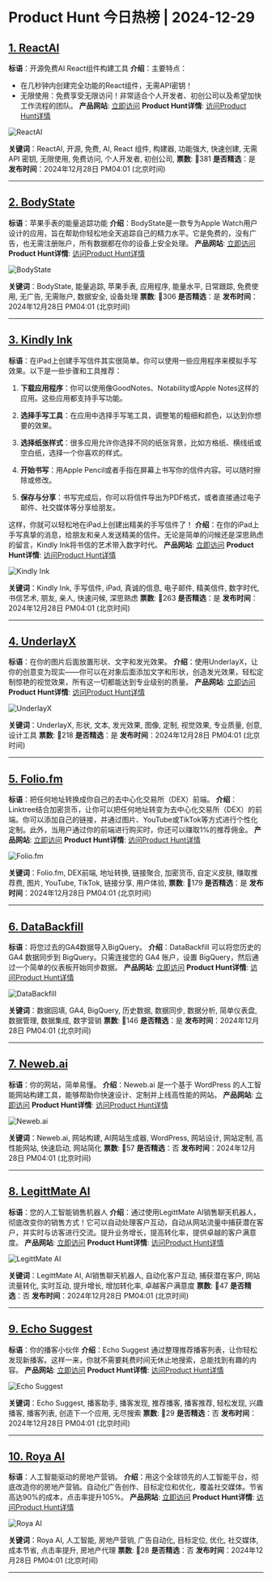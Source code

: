 # Product Hunt 今日热榜 | 2024-12-29

## [1. ReactAI](https://www.producthunt.com/posts/reactai?utm_campaign=producthunt-api&utm_medium=api-v2&utm_source=Application%3A+phtrends+%28ID%3A+147529%29)
**标语**：开源免费AI React组件构建工具
**介绍**：主要特点：
- 在几秒钟内创建完全功能的React组件，无需API密钥！
- 无限使用：免费享受无限访问！非常适合个人开发者、初创公司以及希望加快工作流程的团队。
**产品网站**: [立即访问](https://www.producthunt.com/r/3XEQO3NAPACSF2?utm_campaign=producthunt-api&utm_medium=api-v2&utm_source=Application%3A+phtrends+%28ID%3A+147529%29)
**Product Hunt详情**: [访问Product Hunt详情](https://www.producthunt.com/posts/reactai?utm_campaign=producthunt-api&utm_medium=api-v2&utm_source=Application%3A+phtrends+%28ID%3A+147529%29)

![ReactAI](https://ph-files.imgix.net/b355a109-8cbe-4351-8c0d-ee4aa1772d1e.png?auto=format&fit=crop&frame=1&h=512&w=1024)

**关键词**：ReactAI, 开源, 免费, AI, React 组件, 构建器, 功能强大, 快速创建, 无需 API 密钥, 无限使用, 免费访问, 个人开发者, 初创公司,
**票数**: 🔺381
**是否精选**：是
**发布时间**：2024年12月28日 PM04:01 (北京时间)

---

## [2. BodyState](https://www.producthunt.com/posts/bodystate?utm_campaign=producthunt-api&utm_medium=api-v2&utm_source=Application%3A+phtrends+%28ID%3A+147529%29)
**标语**：苹果手表的能量追踪功能
**介绍**：BodyState是一款专为Apple Watch用户设计的应用，旨在帮助你轻松地全天追踪自己的精力水平。它是免费的，没有广告，也无需注册账户，所有数据都在你的设备上安全处理。
**产品网站**: [立即访问](https://www.producthunt.com/r/PE6WS6ZNHLSZCI?utm_campaign=producthunt-api&utm_medium=api-v2&utm_source=Application%3A+phtrends+%28ID%3A+147529%29)
**Product Hunt详情**: [访问Product Hunt详情](https://www.producthunt.com/posts/bodystate?utm_campaign=producthunt-api&utm_medium=api-v2&utm_source=Application%3A+phtrends+%28ID%3A+147529%29)

![BodyState](https://ph-files.imgix.net/fb5ad841-557f-41b7-9552-4182e04fc0d7.png?auto=format&fit=crop&frame=1&h=512&w=1024)

**关键词**：BodyState, 能量追踪, 苹果手表, 应用程序, 能量水平, 日常跟踪, 免费使用, 无广告, 无需账户, 数据安全, 设备处理
**票数**: 🔺306
**是否精选**：是
**发布时间**：2024年12月28日 PM04:01 (北京时间)

---

## [3. Kindly Ink](https://www.producthunt.com/posts/kindly-ink?utm_campaign=producthunt-api&utm_medium=api-v2&utm_source=Application%3A+phtrends+%28ID%3A+147529%29)
**标语**：在iPad上创建手写信件其实很简单。你可以使用一些应用程序来模拟手写效果。以下是一些步骤和工具推荐：

1. **下载应用程序**：你可以使用像GoodNotes、Notability或Apple Notes这样的应用。这些应用都支持手写功能。

2. **选择手写工具**：在应用中选择手写笔工具，调整笔的粗细和颜色，以达到你想要的效果。

3. **选择纸张样式**：很多应用允许你选择不同的纸张背景，比如方格纸、横线纸或空白纸，选择一个你喜欢的样式。

4. **开始书写**：用Apple Pencil或者手指在屏幕上书写你的信件内容。可以随时擦除或修改。

5. **保存与分享**：书写完成后，你可以将信件导出为PDF格式，或者直接通过电子邮件、社交媒体等分享给朋友。

这样，你就可以轻松地在iPad上创建出精美的手写信件了！
**介绍**：在你的iPad上手写真挚的消息，给朋友和亲人发送精美的信件。无论是简单的问候还是深思熟虑的留言，Kindly Ink将书信的艺术带入数字时代。
**产品网站**: [立即访问](https://www.producthunt.com/r/MDWVKZNVGF5VWV?utm_campaign=producthunt-api&utm_medium=api-v2&utm_source=Application%3A+phtrends+%28ID%3A+147529%29)
**Product Hunt详情**: [访问Product Hunt详情](https://www.producthunt.com/posts/kindly-ink?utm_campaign=producthunt-api&utm_medium=api-v2&utm_source=Application%3A+phtrends+%28ID%3A+147529%29)

![Kindly Ink](https://ph-files.imgix.net/2c4d40ab-53d5-48b7-b435-fa6b4ec5c8cf.jpeg?auto=format&fit=crop&frame=1&h=512&w=1024)

**关键词**：Kindly Ink, 手写信件, iPad, 真诚的信息, 电子邮件, 精美信件, 数字时代, 书信艺术, 朋友, 亲人, 快速问候, 深思熟虑
**票数**: 🔺263
**是否精选**：是
**发布时间**：2024年12月28日 PM04:01 (北京时间)

---

## [4. UnderlayX](https://www.producthunt.com/posts/underlayx?utm_campaign=producthunt-api&utm_medium=api-v2&utm_source=Application%3A+phtrends+%28ID%3A+147529%29)
**标语**：在你的图片后面放置形状、文字和发光效果。
**介绍**：使用UnderlayX，让你的创意变为现实——你可以在对象后面添加文字和形状，创造发光效果，轻松定制惊艳的视觉效果，所有这一切都能达到专业级别的质量。
**产品网站**: [立即访问](https://www.producthunt.com/r/PSIYQLYFRUE3RR?utm_campaign=producthunt-api&utm_medium=api-v2&utm_source=Application%3A+phtrends+%28ID%3A+147529%29)
**Product Hunt详情**: [访问Product Hunt详情](https://www.producthunt.com/posts/underlayx?utm_campaign=producthunt-api&utm_medium=api-v2&utm_source=Application%3A+phtrends+%28ID%3A+147529%29)

![UnderlayX](https://ph-files.imgix.net/4f1ba3c0-d532-4b49-85da-78018ae9af36.png?auto=format&fit=crop&frame=1&h=512&w=1024)

**关键词**：UnderlayX, 形状, 文本, 发光效果, 图像, 定制, 视觉效果, 专业质量, 创意, 设计工具
**票数**: 🔺218
**是否精选**：是
**发布时间**：2024年12月28日 PM04:01 (北京时间)

---

## [5. Folio.fm](https://www.producthunt.com/posts/folio-fm?utm_campaign=producthunt-api&utm_medium=api-v2&utm_source=Application%3A+phtrends+%28ID%3A+147529%29)
**标语**：把任何地址转换成你自己的去中心化交易所（DEX）前端。
**介绍**：Linktree结合加密货币，让你可以把任何地址转变为去中心化交易所（DEX）的前端。你可以添加自己的链接，并通过图片、YouTube或TikTok等方式进行个性化定制。此外，当用户通过你的前端进行购买时，你还可以赚取1%的推荐佣金。
**产品网站**: [立即访问](https://www.producthunt.com/r/JRZBKX54FN4BLK?utm_campaign=producthunt-api&utm_medium=api-v2&utm_source=Application%3A+phtrends+%28ID%3A+147529%29)
**Product Hunt详情**: [访问Product Hunt详情](https://www.producthunt.com/posts/folio-fm?utm_campaign=producthunt-api&utm_medium=api-v2&utm_source=Application%3A+phtrends+%28ID%3A+147529%29)

![Folio.fm](https://ph-files.imgix.net/67d12832-d6da-4981-8a23-c7b235912e4d.jpeg?auto=format&fit=crop&frame=1&h=512&w=1024)

**关键词**：Folio.fm, DEX前端, 地址转换, 链接聚合, 加密货币, 自定义皮肤, 赚取推荐费, 图片, YouTube, TikTok, 链接分享, 用户体验,
**票数**: 🔺179
**是否精选**：是
**发布时间**：2024年12月28日 PM04:01 (北京时间)

---

## [6. DataBackfill](https://www.producthunt.com/posts/databackfill?utm_campaign=producthunt-api&utm_medium=api-v2&utm_source=Application%3A+phtrends+%28ID%3A+147529%29)
**标语**：将您过去的GA4数据导入BigQuery。
**介绍**：DataBackfill 可以将您历史的 GA4 数据同步到 BigQuery。只需连接您的 GA4 账户，设置 BigQuery，然后通过一个简单的仪表板开始同步数据。
**产品网站**: [立即访问](https://www.producthunt.com/r/KIX6O3ID4NCTZZ?utm_campaign=producthunt-api&utm_medium=api-v2&utm_source=Application%3A+phtrends+%28ID%3A+147529%29)
**Product Hunt详情**: [访问Product Hunt详情](https://www.producthunt.com/posts/databackfill?utm_campaign=producthunt-api&utm_medium=api-v2&utm_source=Application%3A+phtrends+%28ID%3A+147529%29)

![DataBackfill](https://ph-files.imgix.net/701e9660-25e6-43cf-a3bc-73f7538f2d3a.png?auto=format&fit=crop&frame=1&h=512&w=1024)

**关键词**：数据回填, GA4, BigQuery, 历史数据, 数据同步, 数据分析, 简单仪表盘, 数据管理, 数据集成, 数字营销
**票数**: 🔺146
**是否精选**：是
**发布时间**：2024年12月28日 PM04:01 (北京时间)

---

## [7. Neweb.ai](https://www.producthunt.com/posts/neweb-ai?utm_campaign=producthunt-api&utm_medium=api-v2&utm_source=Application%3A+phtrends+%28ID%3A+147529%29)
**标语**：你的网站，简单易懂。
**介绍**：Neweb.ai 是一个基于 WordPress 的人工智能网站构建工具，能够帮助你快速设计、定制并上线高性能的网站。
**产品网站**: [立即访问](https://www.producthunt.com/r/BY522TP443CET5?utm_campaign=producthunt-api&utm_medium=api-v2&utm_source=Application%3A+phtrends+%28ID%3A+147529%29)
**Product Hunt详情**: [访问Product Hunt详情](https://www.producthunt.com/posts/neweb-ai?utm_campaign=producthunt-api&utm_medium=api-v2&utm_source=Application%3A+phtrends+%28ID%3A+147529%29)

![Neweb.ai](https://ph-files.imgix.net/84aa58de-cb2e-44e9-b9a0-5638e367b38c.jpeg?auto=format&fit=crop&frame=1&h=512&w=1024)

**关键词**：Neweb.ai, 网站构建, AI网站生成器, WordPress, 网站设计, 网站定制, 高性能网站, 快速启动, 网站简化
**票数**: 🔺57
**是否精选**：否
**发布时间**：2024年12月28日 PM04:01 (北京时间)

---

## [8. LegittMate AI](https://www.producthunt.com/posts/legittmate-ai-1?utm_campaign=producthunt-api&utm_medium=api-v2&utm_source=Application%3A+phtrends+%28ID%3A+147529%29)
**标语**：您的人工智能销售机器人
**介绍**：通过使用LegittMate AI销售聊天机器人，彻底改变你的销售方式！它可以自动处理客户互动，自动从网站流量中捕获潜在客户，并实时与访客进行交流。提升业务增长，提高转化率，提供卓越的客户满意度。
**产品网站**: [立即访问](https://www.producthunt.com/r/VPHSBRGE2JLNAV?utm_campaign=producthunt-api&utm_medium=api-v2&utm_source=Application%3A+phtrends+%28ID%3A+147529%29)
**Product Hunt详情**: [访问Product Hunt详情](https://www.producthunt.com/posts/legittmate-ai-1?utm_campaign=producthunt-api&utm_medium=api-v2&utm_source=Application%3A+phtrends+%28ID%3A+147529%29)

![LegittMate AI](https://ph-files.imgix.net/9f6e8749-f45e-45c5-b3e5-1abd0b72fd2f.png?auto=format&fit=crop&frame=1&h=512&w=1024)

**关键词**：LegittMate AI, AI销售聊天机器人, 自动化客户互动, 捕获潜在客户, 网站流量转化, 实时互动, 提升增长, 增加转化率, 卓越客户满意度
**票数**: 🔺47
**是否精选**：否
**发布时间**：2024年12月28日 PM04:01 (北京时间)

---

## [9. Echo Suggest](https://www.producthunt.com/posts/echo-suggest?utm_campaign=producthunt-api&utm_medium=api-v2&utm_source=Application%3A+phtrends+%28ID%3A+147529%29)
**标语**：你的播客小伙伴
**介绍**：Echo Suggest 通过整理推荐播客列表，让你轻松发现新播客。这样一来，你就不需要耗费时间无休止地搜索，总能找到有趣的内容。
**产品网站**: [立即访问](https://www.producthunt.com/r/CSTYJ5U4X4AVNV?utm_campaign=producthunt-api&utm_medium=api-v2&utm_source=Application%3A+phtrends+%28ID%3A+147529%29)
**Product Hunt详情**: [访问Product Hunt详情](https://www.producthunt.com/posts/echo-suggest?utm_campaign=producthunt-api&utm_medium=api-v2&utm_source=Application%3A+phtrends+%28ID%3A+147529%29)

![Echo Suggest](https://ph-files.imgix.net/011db7e4-ca98-4194-8972-d9a971a550e7.png?auto=format&fit=crop&frame=1&h=512&w=1024)

**关键词**：Echo Suggest, 播客助手, 播客发现, 推荐播客, 播客推荐, 轻松发现, 兴趣播客, 播客列表, 创造下一个应用, 无尽搜索
**票数**: 🔺29
**是否精选**：否
**发布时间**：2024年12月28日 PM04:01 (北京时间)

---

## [10. Roya AI ](https://www.producthunt.com/posts/roya-ai?utm_campaign=producthunt-api&utm_medium=api-v2&utm_source=Application%3A+phtrends+%28ID%3A+147529%29)
**标语**：人工智能驱动的房地产营销。
**介绍**：用这个全球领先的人工智能平台，彻底改造你的房地产营销。自动化广告创作、目标定位和优化，覆盖社交媒体。节省高达90%的成本，点击率提升105%。
**产品网站**: [立即访问](https://www.producthunt.com/r/EZLLDHLALSPUYG?utm_campaign=producthunt-api&utm_medium=api-v2&utm_source=Application%3A+phtrends+%28ID%3A+147529%29)
**Product Hunt详情**: [访问Product Hunt详情](https://www.producthunt.com/posts/roya-ai?utm_campaign=producthunt-api&utm_medium=api-v2&utm_source=Application%3A+phtrends+%28ID%3A+147529%29)

![Roya AI ](https://ph-files.imgix.net/2030d431-1048-48fb-ba79-8fa7c329a2c2.png?auto=format&fit=crop&frame=1&h=512&w=1024)

**关键词**：Roya AI, 人工智能, 房地产营销, 广告自动化, 目标定位, 优化, 社交媒体, 成本节省, 点击率提升, 房地产代理
**票数**: 🔺28
**是否精选**：否
**发布时间**：2024年12月28日 PM04:01 (北京时间)

---

